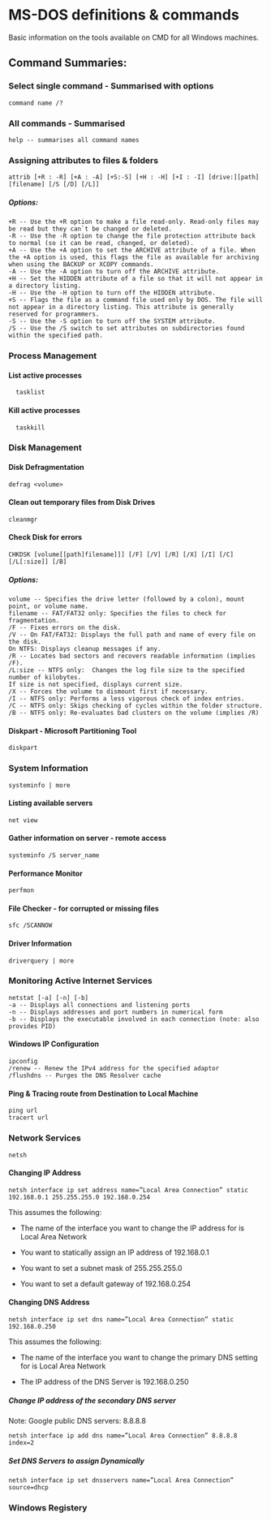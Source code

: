 MS-DOS definitions & commands
=============================

Basic information on the tools available on CMD for all Windows machines.

Command Summaries:
------------------

### Select single command - Summarised with options

```DOS
command name /?

```

### All commands - Summarised

```DOS
help -- summarises all command names
```

### Assigning attributes to files & folders

```DOS
attrib [+R : -R] [+A : -A] [+S:-S] [+H : -H] [+I : -I] [drive:][path][filename] [/S [/D] [/L]]

```

##### Options:

```
+R -- Use the +R option to make a file read-only. Read-only files may be read but they can`t be changed or deleted.
-R -- Use the -R option to change the file protection attribute back to normal (so it can be read, changed, or deleted).
+A -- Use the +A option to set the ARCHIVE attribute of a file. When the +A option is used, this flags the file as available for archiving when using the BACKUP or XCOPY commands.
-A -- Use the -A option to turn off the ARCHIVE attribute.
+H -- Set the HIDDEN attribute of a file so that it will not appear in a directory listing.
-H -- Use the -H option to turn off the HIDDEN attribute.
+S -- Flags the file as a command file used only by DOS. The file will not appear in a directory listing. This attribute is generally reserved for programmers.
-S -- Use the -S option to turn off the SYSTEM attribute.
/S -- Use the /S switch to set attributes on subdirectories found within the specified path.
```

### Process Management

#### List active processes

```DOS
  tasklist
```

#### Kill active processes

```DOS
  taskkill

```

### Disk Management

#### Disk Defragmentation

```DOS
defrag <volume>
```

#### Clean out temporary files from Disk Drives

```DOS
cleanmgr
```

#### Check Disk for errors

```
CHKDSK [volume[[path]filename]]] [/F] [/V] [/R] [/X] [/I] [/C] [/L[:size]] [/B]
```

##### Options:

```
volume -- Specifies the drive letter (followed by a colon), mount point, or volume name.
filename -- FAT/FAT32 only: Specifies the files to check for fragmentation.
/F -- Fixes errors on the disk.
/V -- On FAT/FAT32: Displays the full path and name of every file on the disk.
On NTFS: Displays cleanup messages if any.
/R -- Locates bad sectors and recovers readable information (implies /F).
/L:size -- NTFS only:  Changes the log file size to the specified number of kilobytes.  
If size is not specified, displays current size.
/X -- Forces the volume to dismount first if necessary.
/I -- NTFS only: Performs a less vigorous check of index entries.
/C -- NTFS only: Skips checking of cycles within the folder structure.
/B -- NTFS only: Re-evaluates bad clusters on the volume (implies /R)
```

#### Diskpart - Microsoft Partitioning Tool

```
diskpart
```

### System Information

```
systeminfo | more
```

#### Listing available servers

```
net view
```

#### Gather information on server - remote access

```
systeminfo /S server_name
```

#### Performance Monitor

```
perfmon
```

#### File Checker - for corrupted or missing files

```
sfc /SCANNOW
```

#### Driver Information

```
driverquery | more
```

### Monitoring Active Internet Services

```
netstat [-a] [-n] [-b]
-a -- Displays all connections and listening ports
-n -- Displays addresses and port numbers in numerical form
-b -- Displays the executable involved in each connection (note: also provides PID)

```

#### Windows IP Configuration

```
ipconfig
/renew -- Renew the IPv4 address for the specified adaptor
/flushdns -- Purges the DNS Resolver cache
```

#### Ping & Tracing route from Destination to Local Machine

```
ping url
tracert url
```

### Network Services

```
netsh
```

#### Changing IP Address

```
netsh interface ip set address name=”Local Area Connection” static 192.168.0.1 255.255.255.0 192.168.0.254
```

This assumes the following:

-	The name of the interface you want to change the IP address for is Local Area Network

-	You want to statically assign an IP address of 192.168.0.1

-	You want to set a subnet mask of 255.255.255.0

-	You want to set a default gateway of 192.168.0.254

#### Changing DNS Address

```
netsh interface ip set dns name=”Local Area Connection” static 192.168.0.250
```

This assumes the following:

-	The name of the interface you want to change the primary DNS setting for is Local Area Network

-	The IP address of the DNS Server is 192.168.0.250

##### Change IP address of the secondary DNS server

Note: Google public DNS servers: 8.8.8.8

```
netsh interface ip add dns name=”Local Area Connection” 8.8.8.8 index=2
```

##### Set DNS Servers to assign Dynamically

```
netsh interface ip set dnsservers name=”Local Area Connection” source=dhcp
```

### Windows Registery
